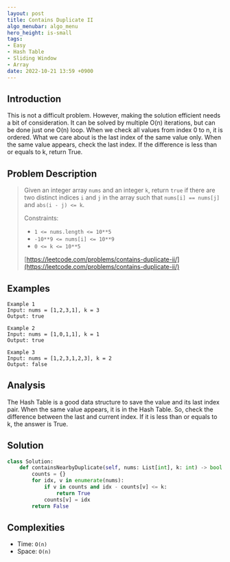 ```yaml
---
layout: post
title: Contains Duplicate II
algo_menubar: algo_menu
hero_height: is-small
tags:
- Easy
- Hash Table
- Sliding Window
- Array
date: 2022-10-21 13:59 +0900
---
```

## Introduction
This is not a difficult problem.
However, making the solution efficient needs a bit of consideration.
It can be solved by multiple O(n) iterations, but can be done just one O(n) loop.
When we check all values from index 0 to n, it is ordered.
What we care about is the last index of the same value only.
When the same value appears, check the last index.
If the difference is less than or equals to k, return True.

## Problem Description
> Given an integer array `nums` and an integer `k`, return `true` if there are two distinct indices `i` and `j` in the
> array such that `nums[i] == nums[j]` and `abs(i - j) <= k`.
>
> Constraints:
> - `1 <= nums.length <= 10**5`
> - `-10**9 <= nums[i] <= 10**9`
> - `0 <= k <= 10**5`
>
> [https://leetcode.com/problems/contains-duplicate-ii/](https://leetcode.com/problems/contains-duplicate-ii/)

## Examples
```
Example 1
Input: nums = [1,2,3,1], k = 3
Output: true
```

```
Example 2
Input: nums = [1,0,1,1], k = 1
Output: true
```

```
Example 3
Input: nums = [1,2,3,1,2,3], k = 2
Output: false
```

## Analysis
The Hash Table is a good data structure to save the value and its last index pair.
When the same value appears, it is in the Hash Table.
So, check the difference between the last and current index.
If it is less than or equals to k, the answer is True.

## Solution
```python
class Solution:
    def containsNearbyDuplicate(self, nums: List[int], k: int) -> bool:
        counts = {}
        for idx, v in enumerate(nums):
            if v in counts and idx - counts[v] <= k:
                return True
            counts[v] = idx
        return False
```

## Complexities
- Time: `O(n)`
- Space: `O(n)`
